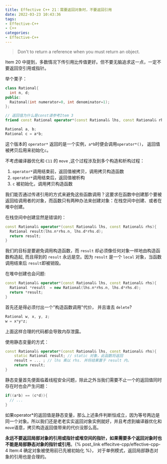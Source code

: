 ```yaml
---
title: Effective C++ 21：需要返回对象时，不要返回引用
date: 2022-03-23 10:43:36
tags:
- Effective-C++
- C++
categories:
- Effective-C++
---
```


> Don't to return a reference when you must return an object.

Item 20 中提到，多数情况下传引用比传值更好。但不要无脑追求这一点，一定不要返回空引用或指针。

<!--more-->

举个栗子：

```c++
class Rational{
  int n, d;
public:
  Raitonal(int numerator=0, int denominator=1);
};

// 返回值为什么是const请参考Item 3
friend const Rational operator*(const Rational& lhs, const Rational& rhs);

Rational a, b;
Rational c = a*b;
```
这个版本的 `operator*` 返回的是一个实例，`a*b`时便会调用`operator*()`， 返回值被拷贝后用来初始化`c`。

不考虑编译器优化和 `C11` 的 `move` ,这个过程涉及到多个构造和析构过程：

1. `operator*`调用结束前，返回值被拷贝，调用拷贝构造函数
2. `operator*`调用结束后，返回值被析构
3. `c` 被初始化，调用拷贝构造函数

我们能否通过传递引用的方式来避免这些函数调用？这要求在函数中创建那个要被返回给调用者的对象，而函数只有两种办法来创建对象：在栈空间中创建、或者在堆中创建。

在栈空间中创建显然是错误的：

```c++
const Rational& operator*(const Rational& lhs, const Rational& rhs){
  Rational result(lhs.n*rhs.n, lhs.d*rhs.d);
  return result;
}
```
我们的目标是要避免调用构造函数，而 `result` 却必须像任何对象一样地由构造函数构造起, 而且得到的 `result` 永远是空。因为 `result` 是一个 `local` 对象，当函数调用结束后 `result`即被销毁。

在堆中创建也会问题:

```c++
const Rational& operator*(const Rational& lhs, const Rational& rhs){
  Rational *result  = new Rational(lhs.n*rhs.n, lhs.d*rhs.d);
  return *result;
}
```

首先还是得必须付出一个"构造函数调用"代价， 并且谁去 `delete`?

```c++
Rational w, x, y, z;
w = x*y*z;
```

上面这样合理的代码都会导致内存泄露。

使用静态变量的方式：

```c++
const Rational& operator*(const Rational& lhs, const Rational& rhs){
    static Rational result; // static 对象，此函数将返回
    result = ... ; // lhs 乘以 rhs. 并将结果置于 result 内。
    return result;
}
```

静态变量首先便面临着线程安全问题，除此之外当我们需要不止一个的返回值同时存在时也会产生问题：

```c++
if((a*b) == (c*d)){
  // ...
}
```

如果operator*的返回值是静态变量，那么上述条件判断恒成立，因为等号两边是同一个对象。所以我们还是老老实实返回对象实例就好，并且考虑到编译器优化和`move`语意，拷贝构造返回值带来的代价没那么高。

**永远不要返回局部对象的引用或指针或堆空间的指针，如果需要多个返回对象时也不能是局部静态对象的指针或引用**。{% post_link effecitve-cpp/effective-cpp-4 Item:4 确定对象被使用前已先被初始化 %}， 对于单例模式，返回局部静态对象的引用也是合理的。

